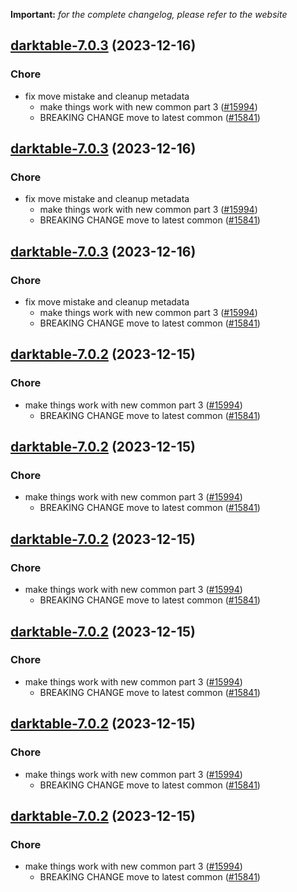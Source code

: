 **Important:**
*for the complete changelog, please refer to the website*




## [darktable-7.0.3](https://github.com/truecharts/charts/compare/darktable-6.0.3...darktable-7.0.3) (2023-12-16)

### Chore

- fix move mistake and cleanup metadata
  - make things work with new common part 3 ([#15994](https://github.com/truecharts/charts/issues/15994))
  - BREAKING CHANGE move to latest common ([#15841](https://github.com/truecharts/charts/issues/15841))
  
  


## [darktable-7.0.3](https://github.com/truecharts/charts/compare/darktable-6.0.3...darktable-7.0.3) (2023-12-16)

### Chore

- fix move mistake and cleanup metadata
  - make things work with new common part 3 ([#15994](https://github.com/truecharts/charts/issues/15994))
  - BREAKING CHANGE move to latest common ([#15841](https://github.com/truecharts/charts/issues/15841))
  
  


## [darktable-7.0.3](https://github.com/truecharts/charts/compare/darktable-6.0.3...darktable-7.0.3) (2023-12-16)

### Chore

- fix move mistake and cleanup metadata
  - make things work with new common part 3 ([#15994](https://github.com/truecharts/charts/issues/15994))
  - BREAKING CHANGE move to latest common ([#15841](https://github.com/truecharts/charts/issues/15841))
  
  


## [darktable-7.0.2](https://github.com/truecharts/charts/compare/darktable-6.0.3...darktable-7.0.2) (2023-12-15)

### Chore

- make things work with new common part 3 ([#15994](https://github.com/truecharts/charts/issues/15994))
  - BREAKING CHANGE move to latest common ([#15841](https://github.com/truecharts/charts/issues/15841))
  
  


## [darktable-7.0.2](https://github.com/truecharts/charts/compare/darktable-6.0.3...darktable-7.0.2) (2023-12-15)

### Chore

- make things work with new common part 3 ([#15994](https://github.com/truecharts/charts/issues/15994))
  - BREAKING CHANGE move to latest common ([#15841](https://github.com/truecharts/charts/issues/15841))
  
  


## [darktable-7.0.2](https://github.com/truecharts/charts/compare/darktable-6.0.3...darktable-7.0.2) (2023-12-15)

### Chore

- make things work with new common part 3 ([#15994](https://github.com/truecharts/charts/issues/15994))
  - BREAKING CHANGE move to latest common ([#15841](https://github.com/truecharts/charts/issues/15841))
  
  


## [darktable-7.0.2](https://github.com/truecharts/charts/compare/darktable-6.0.3...darktable-7.0.2) (2023-12-15)

### Chore

- make things work with new common part 3 ([#15994](https://github.com/truecharts/charts/issues/15994))
  - BREAKING CHANGE move to latest common ([#15841](https://github.com/truecharts/charts/issues/15841))
  
  


## [darktable-7.0.2](https://github.com/truecharts/charts/compare/darktable-6.0.3...darktable-7.0.2) (2023-12-15)

### Chore

- make things work with new common part 3 ([#15994](https://github.com/truecharts/charts/issues/15994))
  - BREAKING CHANGE move to latest common ([#15841](https://github.com/truecharts/charts/issues/15841))
  
  


## [darktable-7.0.2](https://github.com/truecharts/charts/compare/darktable-6.0.3...darktable-7.0.2) (2023-12-15)

### Chore

- make things work with new common part 3 ([#15994](https://github.com/truecharts/charts/issues/15994))
  - BREAKING CHANGE move to latest common ([#15841](https://github.com/truecharts/charts/issues/15841))
  
  


